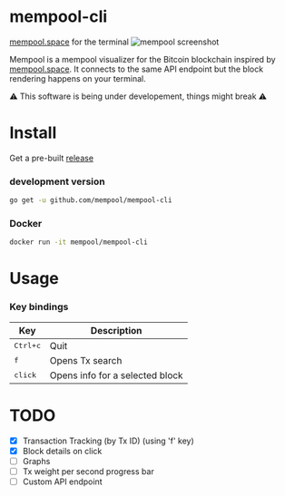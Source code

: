 # mempool-cli

[mempool.space](https://mempool.space/) for the terminal
![mempool screenshot](https://github.com/gchaincl/mempool/raw/master/share/screenshot.png)

Mempool is a mempool visualizer for the Bitcoin blockchain inspired by
[mempool.space](https://mempool.space/). It connects to the same API endpoint but the block rendering happens on your terminal.

:warning: This software is being under developement, things might break :warning:
# Install
Get a pre-built [release](https://github.com/gchaincl/mempool/releases/latest)

### development version
```bash
go get -u github.com/mempool/mempool-cli
```

### Docker
```bash
docker run -it mempool/mempool-cli
```

# Usage
### Key bindings
Key               | Description
------------------|--------------------------------------
<kbd>Ctrl+c</kbd> | Quit
<kbd>f</kbd>      | Opens Tx search
<kbd>click</kbd>  | Opens info for a selected block

# TODO
- [x] Transaction Tracking (by Tx ID) (using 'f' key)
- [x] Block details on click
- [ ] Graphs
- [ ] Tx weight per second progress bar
- [ ] Custom API endpoint 
